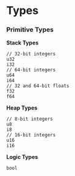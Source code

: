 # Types

### Primitive Types

**Stack Types**

```
// 32-bit integers
u32
i32
// 64-bit integers
u64
i64
// 32 and 64-bit floats
f32
f64
```

**Heap Types**

```
// 8-bit integers
u8
i8
// 16-bit integers
u16
i16
```

**Logic Types**

```
bool
```